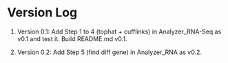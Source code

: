 # Version Log



1. Version 0.1: Add Step 1 to 4 (tophat + cufflinks) in Analyzer_RNA-Seq as v0.1 and test it. Build README.md v0.1.

2. Version 0.2: Add Step 5 (find diff gene) in Analyzer_RNA as v0.2.
